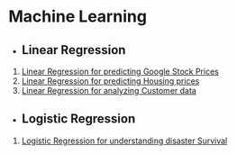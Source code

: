 # Machine Learning

- ## Linear Regression
1. [Linear Regression for predicting Google Stock Prices](https://nbviewer.jupyter.org/github/subhamsarangi/ml/blob/master/1.%20Linear%20Regression/reg1.ipynb)
2. [Linear Regression for predicting Housing prices](https://nbviewer.jupyter.org/github/subhamsarangi/ml/blob/master/1.%20Linear%20Regression/1.%20Linear%20Regression.ipynb)
3. [Linear Regression for analyzing Customer data](https://nbviewer.jupyter.org/github/subhamsarangi/ml/blob/master/1.%20Linear%20Regression/2.%20Regression_Project.ipynb)

- ## Logistic Regression
1. [Logistic Regression for understanding disaster Survival](https://nbviewer.jupyter.org/github/subhamsarangi/ml/blob/master/2.%20Logistic%20Regression/Logistic%20Regression.ipynb)
